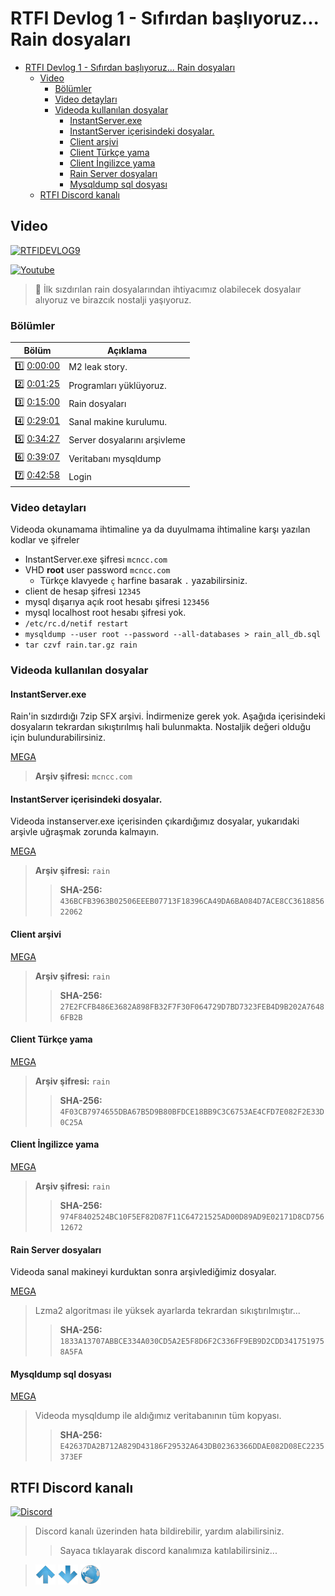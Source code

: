 # RTFI Devlog 1 - Sıfırdan başlıyoruz... Rain dosyaları

- [RTFI Devlog 1 - Sıfırdan başlıyoruz... Rain dosyaları](#rtfi-devlog-1---sıfırdan-başlıyoruz-rain-dosyaları)
  - [Video](#video)
    - [Bölümler](#bölümler)
    - [Video detayları](#video-detayları)
    - [Videoda kullanılan dosyalar](#videoda-kullanılan-dosyalar)
      - [InstantServer.exe](#instantserverexe)
      - [InstantServer içerisindeki dosyalar.](#instantserver-içerisindeki-dosyalar)
      - [Client arşivi](#client-arşivi)
      - [Client Türkçe yama](#client-türkçe-yama)
      - [Client İngilizce yama](#client-i̇ngilizce-yama)
      - [Rain Server dosyaları](#rain-server-dosyaları)
      - [Mysqldump sql dosyası](#mysqldump-sql-dosyası)
  - [RTFI Discord kanalı](#rtfi-discord-kanalı)

## Video

[![RTFIDEVLOG9](https://img.youtube.com/vi/zV9JcZ_rnX8/0.jpg)](https://youtu.be/zV9JcZ_rnX8)

[![Youtube](https://img.shields.io/youtube/views/zV9JcZ_rnX8?style=social&label=Görüntüleme)](https://youtu.be/zV9JcZ_rnX8)

> 💬 İlk sızdırılan rain dosyalarından ihtiyacımız olabilecek dosyalaır alıyoruz ve birazcık nostalji yaşıyoruz.

### Bölümler

| Bölüm | Açıklama |
| --- | --- |
| 1️⃣ [0:00:00](https://youtu.be/zV9JcZ_rnX8?t=0) | M2 leak story. |
| 2️⃣ [0:01:25](https://youtu.be/zV9JcZ_rnX8?t=85) | Programları yüklüyoruz.  |
| 3️⃣ [0:15:00](https://youtu.be/zV9JcZ_rnX8?t=900) | Rain dosyaları |
| 4️⃣ [0:29:01](https://youtu.be/zV9JcZ_rnX8?t=1741) | Sanal makine kurulumu. |
| 5️⃣ [0:34:27](https://youtu.be/zV9JcZ_rnX8?t=2067) | Server dosyalarını arşivleme |
| 6️⃣ [0:39:07](https://youtu.be/zV9JcZ_rnX8?t=2347) | Veritabanı mysqldump |
| 7️⃣ [0:42:58](https://youtu.be/zV9JcZ_rnX8?t=2578) | Login |

### Video detayları

Videoda okunamama ihtimaline ya da duyulmama ihtimaline karşı yazılan kodlar ve şifreler

* InstantServer.exe şifresi `mcncc.com`
* VHD **root** user password `mcncc.com`
  * Türkçe klavyede `ç` harfine basarak `.` yazabilirsiniz.
* client de hesap şifresi `12345`
* mysql dışarıya açık root hesabı şifresi `123456`
* mysql localhost root hesabı şifresi yok.
* `/etc/rc.d/netif restart`
* `mysqldump --user root --password --all-databases > rain_all_db.sql`
* `tar czvf rain.tar.gz rain`

### Videoda kullanılan dosyalar

#### InstantServer.exe

Rain'in sızdırdığı 7zip SFX arşivi. İndirmenize gerek yok. Aşağıda içerisindeki dosyaların tekrardan sıkıştırılmış hali bulunmakta. Nostaljik değeri olduğu için bulundurabilirsiniz.

[MEGA](https://mega.nz/file/Et8k0Q6D#cnppoleb0KOKz_bgS9TO82YYQCp3dCFxC9QGhBBl6M8)

> **Arşiv şifresi:** `mcncc.com`

#### InstantServer içerisindeki dosyalar.

Videoda instanserver.exe içerisinden çıkardığımız dosyalar, yukarıdaki arşivle uğraşmak zorunda kalmayın.

[MEGA](https://mega.nz/file/5TpxhYoK#bn94OiftqEoJxq4GVLMJ2tAz_xTU6QydSeEfCzMH1Hk)

> **Arşiv şifresi:** `rain`
>> **SHA-256:** `436BCFB3963B02506EEEB07713F18396CA49DA6BA084D7ACE8CC361885622062`

#### Client arşivi

[MEGA](https://mega.nz/file/8LBSwCYb#uAj7RfEcBj2TmLbUQMjl2fLWEYkDOxTnQ5zJGHQ1G_A)

> **Arşiv şifresi:** `rain`
>> **SHA-256:** `27E2FCFB486E3682A898FB32F7F30F064729D7BD7323FEB4D9B202A76486FB2B`

#### Client Türkçe yama

[MEGA](https://mega.nz/file/xL4hRRYa#sTkCC95ZDcdiLH75979I1Bl-nnTcILbhZ_i2nOU9YqU)

> **Arşiv şifresi:** `rain`
>> **SHA-256:** `4F03CB7974655DBA67B5D9B80BFDCE18BB9C3C6753AE4CFD7E082F2E33D0C25A`

#### Client İngilizce yama

[MEGA](https://mega.nz/file/kKx2BTZB#aGkQmLzobKVNAsBQjSy7K_n_4S9FMgufTmxKiFog0tg)

> **Arşiv şifresi:** `rain`
>> **SHA-256:** `974F8402524BC10F5EF82D87F11C64721525AD00D89AD9E02171D8CD75612672`

#### Rain Server dosyaları

Videoda sanal makineyi kurduktan sonra arşivlediğimiz dosyalar.

[MEGA](https://mega.nz/file/JLp2iALT#Gf09yDxUK7sbsANveF8xdWja_T_Mwg-eTBdV50_BSbY)

> Lzma2 algoritması ile yüksek ayarlarda tekrardan sıkıştırılmıştır...
>> **SHA-256:** `1833A13707ABBCE334A030CD5A2E5F8D6F2C336FF9EB9D2CDD3417519758A5FA`

#### Mysqldump sql dosyası

[MEGA](https://mega.nz/file/pO5WRKga#6T-Rh6uHoLFftr53Tot2fDaGnS958rTwOFoaKsLMKho)

> Videoda mysqldump ile aldığımız veritabanının tüm kopyası.
>> **SHA-256:** `E42637DA2B712A829D43186F29532A643DB02363366DDAE082D08EC2235373EF`

## RTFI Discord kanalı

[![Discord](https://img.shields.io/discord/545564775497859072?label=Discord&logo=discord&style=social)](https://discord.gg/JbFdHMK) 

> Discord kanalı üzerinden hata bildirebilir, yardım alabilirsiniz.
>> Sayaca tıklayarak discord kanalımıza katılabilirsiniz...

> [![up](/ASSETS/up.png)](/README.md)  [![down](/ASSETS/down.png)](/TR/RTFIDEVLOG/002.md)  [![index](/ASSETS/index.png)](/README.md)